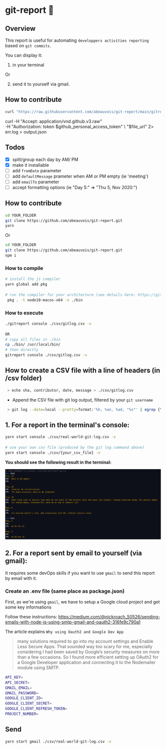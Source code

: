 # git-report :rocket:

## Overview

This report is useful for automating `developpers activities reporting` based on `git commits`.

You can display it:

1. in your terminal

Or

2. send it to yourself via gmail.

## How to contribute

```bash
curl "https://raw.githubusercontent.com/abeauvois/git-report/main/gitreport" -o /usr/local/bin/gitreport && chmod +x /usr/local/bin/gitreport
```

curl -H "Accept: application/vnd.github.v3.raw" \
 -H "Authorization: token $github_personal_access_token" \
     "$file_url" 2> err.log > output.json

## Todos

- [x] split/group each day by AM/ PM
- [x] make it installable
- [ ] add `fromDate` parameter
- [ ] add `defaultMessage` prameter when AM or PM empty (ie 'meeting')
- [ ] add `emailTo` parameter
- [ ] accept formatting options (ie "Day 5:" => "Thu 5, Nov 2020:")

## How to contribute

```bash
cd YOUR_FOLDER
git clone https://github.com/abeauvois/git-report.git
yarn
```

Or

```bash
cd YOUR_FOLDER
git clone https://github.com/abeauvois/git-report.git
npm i
```

### How to compile

```bash
# install the js compiler
yarn global add pkg

# run the compiler for your architecture (see details here: https://github.com/vercel/pkg)
 pkg . -t node10-macos-x64 -o ./bin
```

### How to execute

```bash
./gitreport console ./csv/gitlog.csv -v

OR
# copy all files in ./bin
cp ./bin/ /usr/local/bin/
# then directly
gitreport console ./csv/gitlog.csv -v
```

## How to create a CSV file with a line of headers (in /csv folder)

```bash
 > echo sha, contributor, date, message > ./csv/gitlog.csv
```

- Append the CSV file with git log output, filtered by your `git username`

```bash
 > git log --date=local --pretty=format:'%h, %an, %ad, "%s"' | egrep {YOUR GIT USERNAME} >> ./csv/gitlog.csv

```

## 1. For a report in the terminal's console:

```bash
yarn start console ./csv/real-world-git-log.csv -v

# use your own csv file (produced by the git log command above)
yarn start console ./csv/{your_csv_file} -v
```

**You should see the following result in the terminal:**

![git-report-result](git-report-result.png)

## 2. For a report sent by email to yourself (via gmail):

It requires some devOps skills if you want to use `gmail` to send this report by email with it.

### Create an .env file (same place as package.json)

First, as we're using `gmail`, we have to setup a Google cloud project and get some key informations

Follow these instructions: https://medium.com/@nickroach_50526/sending-emails-with-node-js-using-smtp-gmail-and-oauth2-316fe9c790a1

The article explains `Why using Oauth2 and Google Dev App`

> many solutions required to go into my account settings and Enable Less Secure Apps. That sounded way too scary for me, especially considering I had been saved by Google’s security measures on more than a few occasions.
> So I found more efficient setting up OAuth2 for a Google Developer application and connecting it to the Nodemailer module using SMTP.

```bash
API_KEY=
API_SECRET=
GMAIL_EMAIL=
GMAIL_PASSWORD=
GOOGLE_CLIENT_ID=
GOOGLE_CLIENT_SECRET=
GOOGLE_CLIENT_REFRESH_TOKEN=
PROJECT_NUMBER=
```

## Send

```bash
yarn start gmail ./csv/real-world-git-log.csv -v
```
